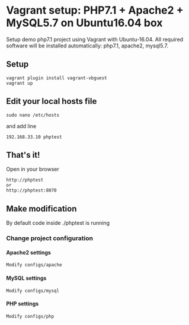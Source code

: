 Vagrant setup: PHP7.1 + Apache2 + MySQL5.7 on Ubuntu16.04 box
==========

Setup demo php7.1 project using Vagrant with Ubuntu-16.04.
All required software will be installed automatically:
php7.1,
apache2,
mysql5.7.


## Setup

```
vagrant plugin install vagrant-vbguest
vagrant up
```

## Edit your local hosts file

```
sudo nano /etc/hosts
```

and add line

```
192.168.33.10 phptest
```

## That's it!

Open in your browser

```
http://phptest
or
http://phptest:8070
```
## Make modification

By default code inside ./phptest is running

### Change project configuration

#### Apache2 settings

```
Modify configs/apache
```

#### MySQL settings

```
Modify configs/mysql
```

#### PHP settings

```
Modify configs/php
```
